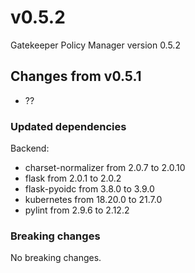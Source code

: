 # v0.5.2

Gatekeeper Policy Manager version 0.5.2

## Changes from v0.5.1

- ??

### Updated dependencies

Backend:

- charset-normalizer from 2.0.7 to 2.0.10
- flask from 2.0.1 to 2.0.2
- flask-pyoidc from 3.8.0 to 3.9.0
- kubernetes from 18.20.0 to 21.7.0
- pylint from 2.9.6 to 2.12.2

### Breaking changes

No breaking changes.
